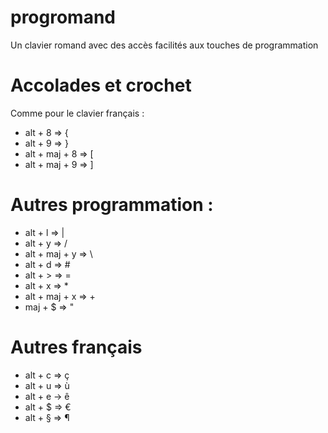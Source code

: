progromand
==========

Un clavier romand avec des accès facilités aux touches de programmation

# Accolades et crochet
Comme pour le clavier français :
* alt + 8 => {
* alt + 9 => }
* alt + maj + 8 => [
* alt + maj + 9 => ]

# Autres programmation :
- alt + l => |
- alt + y => /
- alt + maj + y => \
- alt + d => #
- alt + > => =
- alt + x => *
- alt + maj + x => +
- maj + $ => "

# Autres français
- alt + c => ç
- alt + u => ù
- alt + e -> ê
- alt + $ => €
- alt + § => ¶ 